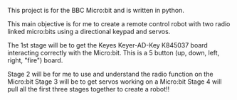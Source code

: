 This project is for the BBC Micro:bit and is written in python. 

This main objective is for me to create a remote control robot with two radio linked micro:bits using a directional keypad and servos. 

The 1st stage will be to get the Keyes Keyer-AD-Key K845037 board interacting correctly with the Micro:bit. 
This is a 5 button (up, down, left, right, "fire") board.

Stage 2 will be for me to use and understand the radio function on the Micro:bit 
Stage 3 will be to get servos working on a Micro:bit 
Stage 4 will pull all the first three stages together to create a robot!!

